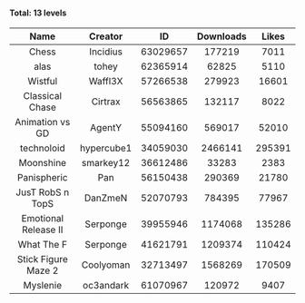 #### Total: 13 levels

| Name | Creator | ID | Downloads | Likes |
|:---:|:---:|:---:|:---:|:---:|
| Chess | Incidius | 63029657 | 177219 | 7011
| alas | tohey | 62365914 | 62825 | 5110
| Wistful | Waffl3X | 57266538 | 279923 | 16601
| Classical Chase | Cirtrax | 56563865 | 132117 | 8022
| Animation vs GD | AgentY | 55094160 | 569017 | 52010
| technoloid | hypercube1 | 34059030 | 2466141 | 295391
| Moonshine | smarkey12 | 36612486 | 33283 | 2383
| Panispheric | Pan | 56150438 | 290369 | 21780
| JusT RobS n TopS | DanZmeN | 52070793 | 784395 | 77967
| Emotional Release II | Serponge | 39955946 | 1174068 | 135286
| What The F | Serponge | 41621791 | 1209374 | 110424
| Stick Figure Maze 2 | Coolyoman | 32713497 | 1568269 | 170509
| Myslenie | oc3andark | 61070967 | 120972 | 9407
